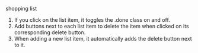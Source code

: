 shopping list


1. If you click on the list item, it toggles the .done  class on and off.
2. Add buttons next to each list item to delete the item when clicked on its corresponding delete button.
3. When adding a new list item, it automatically adds the delete button next to it. 

